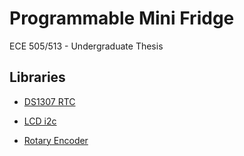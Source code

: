 # Programmable Mini Fridge 

ECE 505/513 - Undergraduate Thesis 

## Libraries 

* [DS1307 RTC](https://github.com/mcauser/micropython-tinyrtc-i2c)

* [LCD i2c](https://github.com/dhylands/python_lcd)

* [Rotary Encoder](https://github.com/miketeachman/micropython-rotary)






